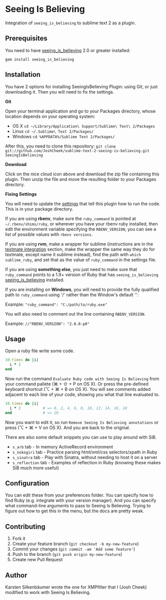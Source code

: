 # Seeing Is Believing

Integration of `seeing_is_believing` to sublime text 2 as a plugin.

## Prerequisites

You need to have [seeing_is_believing](http://rubygems.org/gems/seeing_is_believing) 2.0 or greater installed:

```shell
gem install seeing_is_believing
```

## Installation

You have 2 options for installing SeeingIsBelieving Plugin: using Git, or just downloading it. Then you will need to fix the settings.

**Git**

Open your terminal application and go to your Packages directory, whose location depends on your operating system:

* OS X `cd ~/Library/Application\ Support/Sublime\ Text\ 2/Packages`
* Linux `cd ~/.Sublime\ Text 2/Packages/`
* Windows `cd %APPDATA%/Sublime Text 2/Packages/`

After this, you need to clone this repository: `git clone git://github.com/JoshCheek/sublime-text-2-seeing-is-believing.git SeeingIsBelieving`

**Download**

Click on the nice cloud icon above and download the zip file containing this plugin. Then unzip the file and move the resulting folder to your Packages directory.

**Fixing Settings**

You will need to update the [settings](https://github.com/JoshCheek/sublime-text-2-seeing-is-believing/blob/master/Seeing%20Is%20Believing.sublime-settings)
that tell this plugin how to run the code. This is in your package directory.

If you are using **rbenv**, make sure the `ruby_command` is pointed at `~/.rbenv/shims/ruby`, or wherever you have your rbenv ruby installed,
then edit the environment variable specifying the `RBENV_VERSION`, you can see a list of possible values with `rbenv versions`.

If you are using **rvm**, make a wrapper for sublime (instructions are in the [textmate integration](https://rvm.io/integration/textmate/) section,
make the wrapper the same way they do for textmate, except name it sublime instead),
find the path with `which sublime_ruby`, and set that as the value of `ruby_command` in the settings file.

If you are using **something else**, you just need to make sure that `ruby_command` points to a 1.9+ version of Ruby that has
`seeing_is_believing` [seeing_is_believing](http://rubygems.org/gems/seeing_is_believing) installed.

If you are installing on **Windows**, you will need to provide the fully qualified path to `ruby_command` using '/' rather than the Window's default '\':

Example: `"ruby_command": "C:/path/to/ruby.exe"`

You will also need to comment out the line containing `RBENV_VERSION`.

Example: `//"RBENV_VERSION": "2.0.0-p0"`

## Usage

Open a ruby file write some code.

```ruby
10.times do |i|
  i * 2
end
```

Now run the command `Evaluate Ruby code with Seeing Is Believing` from your command pallete (⌘ + ⇧ + P on OS X).
Or press the pre-defined keyboard shortcut (⌥ + ⌘ + B on OS X).
You will see comments added adjacent to each line of your code, showing you what that line evaluated to.

```ruby
10.times do |i|
  i * 2          # => 0, 2, 4, 6, 8, 10, 12, 14, 16, 18
end              # => 10
```

Now you want to edit it, so run `Remove Seeing Is Believing annotations` or press (⌥ + ⌘ + V on OS X).
And you are back to the original.

There are also some default snippets you can use to play around with SiB.

* `s_arb` tab        - In memory ActiveRecord environment
* `s_nokogiri` tab   - Practice parsing html/xml/css selectors/xpath in Ruby
* `s_sinatra` tab    - Play with Sinatra, without needing to host it on a server
* `s_reflection` tab - Examples of reflection in Ruby (knowing these makes SiB much more useful)


## Configuration

You can edit these from your preferences folder. You can specify how to find Ruby (e.g. integrate with your version manager).
And you can specify what command-line arguments to pass to Seeing Is Believing. Trying to figure out how to get this in the menu,
but the docs are pretty weak.

## Contributing

1. Fork it
2. Create your feature branch (`git checkout -b my-new-feature`)
3. Commit your changes (`git commit -am 'Add some feature'`)
4. Push to the branch (`git push origin my-new-feature`)
5. Create new Pull Request

## Author

Karsten Silkenbäumer wrote the one for XMPfilter that I (Josh Cheek) modified to work with Seeing Is Believing.
